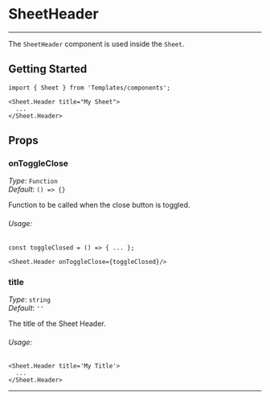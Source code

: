 # SheetHeader
---

The `SheetHeader` component is used inside the `Sheet`.

## Getting Started

```
import { Sheet } from 'Templates/components';

<Sheet.Header title="My Sheet">
  ...
</Sheet.Header>
```

## Props

### onToggleClose

_Type_: `Function`<br>
_Default_: `() => {}`<br>

Function to be called when the close button is toggled.

###### Usage:

```
const toggleClosed = () => { ... };
```
```
<Sheet.Header onToggleClose={toggleClosed}/>
```

### title

_Type_: `string`<br>
_Default_: `''`<br>

The title of the Sheet Header.

###### Usage:
```
<Sheet.Header title='My Title'>
  ...
</Sheet.Header>
```
---
